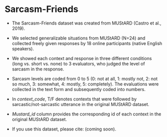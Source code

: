 # Sarcasm-Friends

* The Sarcasm-Friends dataset was created from MUStARD (Castro et al., 2019).
* We selected generalizable situations from MUStARD (N=24) and collected freely given responses by 18 online participants (native English speakers).
* We showed each context and response in three different conditions (long vs. short vs. none) to 3 evaluators, who judged the level of sarcasm in the response.
* Sarcasm levels are coded from 0 to 5 (0: not at all, 1: mostly not, 2: not so much, 3: somewhat, 4: mostly, 5: completely). The evaluations were collected in the text form and subsequently coded into numbers.
* In *context_code*, T/F denotes contexts that were followed by sarcastic/not-sarcastic utterance in the original MUStARD dataset.
* *Mustard_id* column provides the corresponding id of each context in the original MUStARD dataset.
  
* If you use this dataset, please cite: (coming soon).
